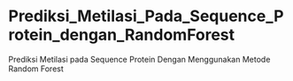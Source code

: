 # Prediksi_Metilasi_Pada_Sequence_Protein_dengan_RandomForest
Prediksi Metilasi pada Sequence Protein Dengan Menggunakan Metode Random Forest
